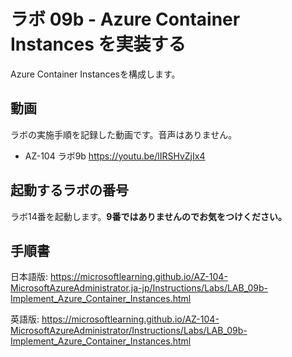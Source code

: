 # ラボ 09b - Azure Container Instances を実装する

Azure Container Instancesを構成します。

## 動画

ラボの実施手順を記録した動画です。音声はありません。

- AZ-104 ラボ9b https://youtu.be/lIRSHvZjIx4


## 起動するラボの番号

ラボ14番を起動します。**9番ではありませんのでお気をつけください。**

## 手順書

日本語版:
https://microsoftlearning.github.io/AZ-104-MicrosoftAzureAdministrator.ja-jp/Instructions/Labs/LAB_09b-Implement_Azure_Container_Instances.html

英語版:
https://microsoftlearning.github.io/AZ-104-MicrosoftAzureAdministrator/Instructions/Labs/LAB_09b-Implement_Azure_Container_Instances.html
